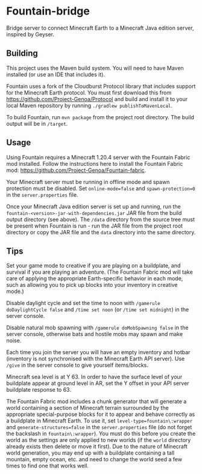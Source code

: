 # Fountain-bridge

Bridge server to connect Minecraft Earth to a Minecraft Java edition server, inspired by Geyser.

## Building

This project uses the Maven build system. You will need to have Maven installed (or use an IDE that includes it).

Fountain uses a fork of the Cloudburst Protocol library that includes support for the Minecraft Earth protocol. You must first download this from https://github.com/Project-Genoa/Protocol and build and install it to your local Maven repository by running `./gradlew publishToMavenLocal`.

To build Fountain, run `mvn package` from the project root directory. The build output will be in `/target`.

## Usage

Using Fountain requires a Minecraft 1.20.4 server with the Fountain Fabric mod installed. Follow the instructions here to install the Fountain Fabric mod: https://github.com/Project-Genoa/Fountain-fabric.

Your Minecraft server must be running in offline mode and spawn protection must be disabled. Set `online-mode=false` and `spawn-protection=0` in the `server.properties` file.

Once your Minecraft Java edition server is set up and running, run the `fountain-<version>-jar-with-dependencies.jar` JAR file from the build output directory (see above). The `/data` directory from the source tree must be present when Fountain is run - run the JAR file from the project root directory or copy the JAR file and the `data` directory into the same directory.

## Tips

Set your game mode to creative if you are playing on a buildplate, and survival if you are playing an adventure. (The Fountain Fabric mod will take care of applying the appropriate Earth-specific behavior in each mode, such as allowing you to pick up blocks into your inventory in creative mode.)

Disable daylight cycle and set the time to noon with `/gamerule doDaylightCycle false` and `/time set noon` (or `/time set midnight`) in the server console.

Disable natural mob spawning with `/gamerule doMobSpawning false` in the server console, otherwise bats and hostile mobs may spawn and make noise.

Each time you join the server you will have an empty inventory and hotbar (inventory is not synchronised with the Minecraft Earth API server). Use `/give` in the server console to give yourself items/blocks.

Minecraft sea level is at Y 63. In order to have the surface level of your buildplate appear at ground level in AR, set the Y offset in your API server buildplate response to 63.

The Fountain Fabric mod includes a chunk generator that will generate a world containing a section of Minecraft terrain surrounded by the appropriate special-purpose blocks for it to appear and behave correctly as a buildplate in Minecraft Earth. To use it, set `level-type=fountain\:wrapper` and `generate-structures=false` in the `server.properties` file (do not forget the backslash in `fountain\:wrapper`). You must do this before you create the world as the settings are only applied to new worlds (if the `world` directory already exists then delete or move it first). Due to the nature of Minecraft world generation, you may end up with a buildplate containing a tall mountain, empty ocean, etc. and need to change the world seed a few times to find one that works well.
